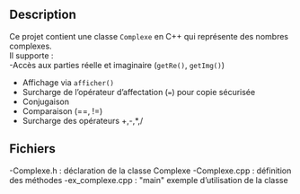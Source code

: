 ## Description
Ce projet contient une classe `Complexe` en C++ qui représente des nombres complexes.  
Il supporte :  
-Accès aux parties réelle et imaginaire (`getRe()`, `getImg()`)  
- Affichage via `afficher()`  
- Surcharge de l’opérateur d’affectation (`=`) pour copie sécurisée 
- Conjugaison  
- Comparaison (==, !=)  
- Surcharge des opérateurs +,-,*,/

## Fichiers
-Complexe.h : déclaration de la classe Complexe
-Complexe.cpp : définition des méthodes
-ex_complexe.cpp : "main" exemple d’utilisation de la classe
